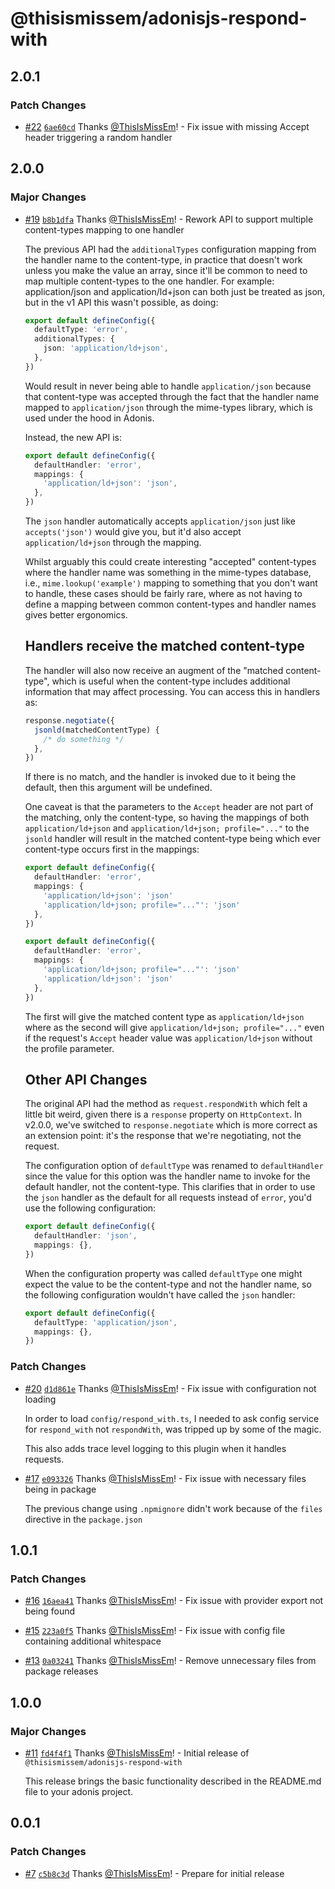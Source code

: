 # @thisismissem/adonisjs-respond-with

## 2.0.1

### Patch Changes

- [#22](https://github.com/ThisIsMissEm/adonisjs-respond-with/pull/22) [`6ae60cd`](https://github.com/ThisIsMissEm/adonisjs-respond-with/commit/6ae60cd59044ea3503ccfc335d747539bb85ffb7) Thanks [@ThisIsMissEm](https://github.com/ThisIsMissEm)! - Fix issue with missing Accept header triggering a random handler

## 2.0.0

### Major Changes

- [#19](https://github.com/ThisIsMissEm/adonisjs-respond-with/pull/19) [`b8b1dfa`](https://github.com/ThisIsMissEm/adonisjs-respond-with/commit/b8b1dfa9949bf73c463e10d4f38c42b6e5f29f06) Thanks [@ThisIsMissEm](https://github.com/ThisIsMissEm)! - Rework API to support multiple content-types mapping to one handler

  The previous API had the `additionalTypes` configuration mapping from the handler name to the content-type, in practice that doesn't work unless you make the value an array, since it'll be common to need to map multiple content-types to the one handler. For example: application/json and application/ld+json can both just be treated as json, but in the v1 API this wasn't possible, as doing:

  ```typescript
  export default defineConfig({
    defaultType: 'error',
    additionalTypes: {
      json: 'application/ld+json',
    },
  })
  ```

  Would result in never being able to handle `application/json` because that content-type was accepted through the fact that the handler name mapped to `application/json` through the mime-types library, which is used under the hood in Adonis.

  Instead, the new API is:

  ```typescript
  export default defineConfig({
    defaultHandler: 'error',
    mappings: {
      'application/ld+json': 'json',
    },
  })
  ```

  The `json` handler automatically accepts `application/json` just like `accepts('json')` would give you, but it'd also accept `application/ld+json` through the mapping.

  Whilst arguably this could create interesting "accepted" content-types where the handler name was something in the mime-types database, i.e., `mime.lookup('example')` mapping to something that you don't want to handle, these cases should be fairly rare, where as not having to define a mapping between common content-types and handler names gives better ergonomics.

  ## Handlers receive the matched content-type

  The handler will also now receive an augment of the "matched content-type", which is useful when the content-type includes additional information that may affect processing. You can access this in handlers as:

  ```typescript
  response.negotiate({
    jsonld(matchedContentType) {
      /* do something */
    },
  })
  ```

  If there is no match, and the handler is invoked due to it being the default, then this argument will be undefined.

  One caveat is that the parameters to the `Accept` header are not part of the matching, only the content-type, so having the mappings of both `application/ld+json` and `application/ld+json; profile="..."` to the `jsonld` handler will result in the matched content-type being which ever content-type occurs first in the mappings:

  ```typescript
  export default defineConfig({
    defaultHandler: 'error',
    mappings: {
      'application/ld+json': 'json'
      'application/ld+json; profile="..."': 'json'
    },
  })
  ```

  ```typescript
  export default defineConfig({
    defaultHandler: 'error',
    mappings: {
      'application/ld+json; profile="..."': 'json'
      'application/ld+json': 'json'
    },
  })
  ```

  The first will give the matched content type as `application/ld+json` where as the second will give `application/ld+json; profile="..."` even if the request's `Accept` header value was `application/ld+json` without the profile parameter.

  ## Other API Changes

  The original API had the method as `request.respondWith` which felt a little bit weird, given there is a `response` property on `HttpContext`. In v2.0.0, we've switched to `response.negotiate` which is more correct as an extension point: it's the response that we're negotiating, not the request.

  The configuration option of `defaultType` was renamed to `defaultHandler` since the value for this option was the handler name to invoke for the default handler, not the content-type. This clarifies that in order to use the `json` handler as the default for all requests instead of `error`, you'd use the following configuration:

  ```typescript
  export default defineConfig({
    defaultHandler: 'json',
    mappings: {},
  })
  ```

  When the configuration property was called `defaultType` one might expect the value to be the content-type and not the handler name, so the following configuration wouldn't have called the `json` handler:

  ```typescript
  export default defineConfig({
    defaultType: 'application/json',
    mappings: {},
  })
  ```

### Patch Changes

- [#20](https://github.com/ThisIsMissEm/adonisjs-respond-with/pull/20) [`d1d861e`](https://github.com/ThisIsMissEm/adonisjs-respond-with/commit/d1d861e133812b41802dfe4c9e1cb33a3f78a4e5) Thanks [@ThisIsMissEm](https://github.com/ThisIsMissEm)! - Fix issue with configuration not loading

  In order to load `config/respond_with.ts`, I needed to ask config service for `respond_with` not `respondWith`, was tripped up by some of the magic.

  This also adds trace level logging to this plugin when it handles requests.

- [#17](https://github.com/ThisIsMissEm/adonisjs-respond-with/pull/17) [`e093326`](https://github.com/ThisIsMissEm/adonisjs-respond-with/commit/e0933268939c0661be08c1263eb3f677ef0d3734) Thanks [@ThisIsMissEm](https://github.com/ThisIsMissEm)! - Fix issue with necessary files being in package

  The previous change using `.npmignore` didn't work because of the `files` directive in the `package.json`

## 1.0.1

### Patch Changes

- [#16](https://github.com/ThisIsMissEm/adonisjs-respond-with/pull/16) [`16aea41`](https://github.com/ThisIsMissEm/adonisjs-respond-with/commit/16aea41629f6f1ffae7ef5b39a8caf51b944e0b7) Thanks [@ThisIsMissEm](https://github.com/ThisIsMissEm)! - Fix issue with provider export not being found

- [#15](https://github.com/ThisIsMissEm/adonisjs-respond-with/pull/15) [`223a0f5`](https://github.com/ThisIsMissEm/adonisjs-respond-with/commit/223a0f5fbde523a19c98b5639a81a131e4cbace2) Thanks [@ThisIsMissEm](https://github.com/ThisIsMissEm)! - Fix issue with config file containing additional whitespace

- [#13](https://github.com/ThisIsMissEm/adonisjs-respond-with/pull/13) [`0a03241`](https://github.com/ThisIsMissEm/adonisjs-respond-with/commit/0a032414426f35921b2f9f32b1ce6b6ebc501b29) Thanks [@ThisIsMissEm](https://github.com/ThisIsMissEm)! - Remove unnecessary files from package releases

## 1.0.0

### Major Changes

- [#11](https://github.com/ThisIsMissEm/adonisjs-respond-with/pull/11) [`fd4f4f1`](https://github.com/ThisIsMissEm/adonisjs-respond-with/commit/fd4f4f1eecc5a11763e63874e857ce28412db91c) Thanks [@ThisIsMissEm](https://github.com/ThisIsMissEm)! - Initial release of `@thisismissem/adonisjs-respond-with`

  This release brings the basic functionality described in the README.md file to your adonis project.

## 0.0.1

### Patch Changes

- [#7](https://github.com/ThisIsMissEm/adonisjs-respond-with/pull/7) [`c5b8c3d`](https://github.com/ThisIsMissEm/adonisjs-respond-with/commit/c5b8c3d08a6ceca71abf13c51a6a90faba76cfb3) Thanks [@ThisIsMissEm](https://github.com/ThisIsMissEm)! - Prepare for initial release
